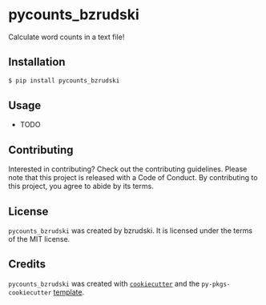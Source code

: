 # pycounts_bzrudski

Calculate word counts in a text file!

## Installation

```bash
$ pip install pycounts_bzrudski
```

## Usage

- TODO

## Contributing

Interested in contributing? Check out the contributing guidelines. Please note that this project is released with a Code of Conduct. By contributing to this project, you agree to abide by its terms.

## License

`pycounts_bzrudski` was created by bzrudski. It is licensed under the terms of the MIT license.

## Credits

`pycounts_bzrudski` was created with [`cookiecutter`](https://cookiecutter.readthedocs.io/en/latest/) and the `py-pkgs-cookiecutter` [template](https://github.com/py-pkgs/py-pkgs-cookiecutter).
